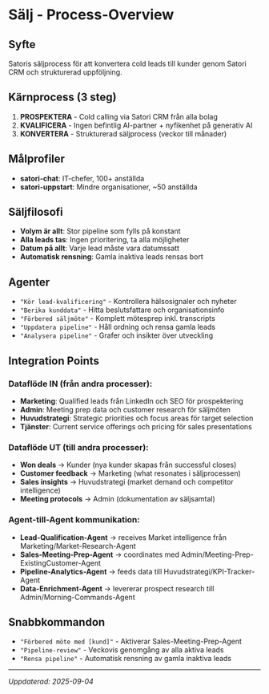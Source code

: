 # Sälj - Process-Overview

## Syfte
Satoris säljprocess för att konvertera cold leads till kunder genom Satori CRM och strukturerad uppföljning.

## Kärnprocess (3 steg)
1. **PROSPEKTERA** - Cold calling via Satori CRM från alla bolag
2. **KVALIFICERA** - Ingen befintlig AI-partner + nyfikenhet på generativ AI
3. **KONVERTERA** - Strukturerad säljprocess (veckor till månader)

## Målprofiler
- **satori-chat**: IT-chefer, 100+ anställda
- **satori-uppstart**: Mindre organisationer, ~50 anställda

## Säljfilosofi
- **Volym är allt**: Stor pipeline som fylls på konstant
- **Alla leads tas**: Ingen prioritering, ta alla möjligheter
- **Datum på allt**: Varje lead måste vara datumssatt
- **Automatisk rensning**: Gamla inaktiva leads rensas bort

## Agenter
- `"Kör lead-kvalificering"` - Kontrollera hälsosignaler och nyheter
- `"Berika kunddata"` - Hitta beslutsfattare och organisationsinfo
- `"Förbered säljmöte"` - Komplett mötesprep inkl. transcripts
- `"Uppdatera pipeline"` - Håll ordning och rensa gamla leads
- `"Analysera pipeline"` - Grafer och insikter över utveckling

## Integration Points

### Dataflöde IN (från andra processer):
- **Marketing**: Qualified leads från LinkedIn och SEO för prospektering
- **Admin**: Meeting prep data och customer research för säljmöten
- **Huvudstrategi**: Strategic priorities och focus areas för target selection
- **Tjänster**: Current service offerings och pricing för sales presentations

### Dataflöde UT (till andra processer):
- **Won deals** → Kunder (nya kunder skapas från successful closes)
- **Customer feedback** → Marketing (what resonates i säljprocessen)
- **Sales insights** → Huvudstrategi (market demand och competitor intelligence)
- **Meeting protocols** → Admin (dokumentation av säljsamtal)

### Agent-till-Agent kommunikation:
- **Lead-Qualification-Agent** → receives Market intelligence från Marketing/Market-Research-Agent
- **Sales-Meeting-Prep-Agent** → coordinates med Admin/Meeting-Prep-ExistingCustomer-Agent
- **Pipeline-Analytics-Agent** → feeds data till Huvudstrategi/KPI-Tracker-Agent
- **Data-Enrichment-Agent** → levererar prospect research till Admin/Morning-Commands-Agent

## Snabbkommandon
- `"Förbered möte med [kund]"` - Aktiverar Sales-Meeting-Prep-Agent
- `"Pipeline-review"` - Veckovis genomgång av alla aktiva leads
- `"Rensa pipeline"` - Automatisk rensning av gamla inaktiva leads

---
*Uppdaterad: 2025-09-04*